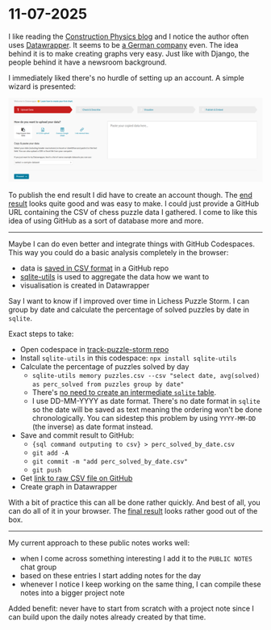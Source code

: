 # 11-07-2025

I like reading the [Construction Physics blog](https://www.construction-physics.com/) and I notice the author often uses [Datawrapper](https://www.datawrapper.de/). It seems to be [a German company](https://www.datawrapper.de/faq#who-is-behind-datawrapper) even.
The idea behind it is to make creating graphs very easy.
Just like with Django, the people behind it have a newsroom background.

I immediately liked there's no hurdle of setting up an account.
A simple wizard is presented:

![](./wizard-datawrapper.png)

To publish the end result I did have to create an account though.
The [end result](https://www.datawrapper.de/_/mZ7ba/) looks quite good and was easy to make. I could just provide a GitHub URL containing the CSV of chess puzzle data I gathered. I come to like this idea of using GitHub as a sort of database more and more.

---

Maybe I can do even better and integrate things with GitHub Codespaces.
This way you could do a basic analysis completely in the browser:

- data is [saved in CSV format](https://github.com/IsaacVerm/track-puzzle-storm/blob/main/puzzles.csv) in a GitHub repo
- [sqlite-utils](https://sqlite-utils.datasette.io/en/stable/) is used to aggregate the data how we want to
- visualisation is created in Datawrapper

Say I want to know if I improved over time in Lichess Puzzle Storm.
I can group by date and calculate the percentage of solved puzzles by date in `sqlite`.

Exact steps to take:

- Open codespace in [track-puzzle-storm repo](https://github.com/IsaacVerm/track-puzzle-storm)
- Install `sqlite-utils` in this codespace: `npx install sqlite-utils`
- Calculate the percentage of puzzles solved by day
    - `sqlite-utils memory puzzles.csv --csv "select date, avg(solved) as perc_solved from puzzles group by date"`
    - There's [no need to create an intermediate `sqlite` table](https://sqlite-utils.datasette.io/en/stable/cli.html#running-queries-directly-against-csv-or-json).
    - I use DD-MM-YYYY as date format. There's no date format in `sqlite` so the date will be saved as text meaning the ordering won't be done chronologically. You can sidestep this problem by using `YYYY-MM-DD` (the inverse) as date format instead.
- Save and commit result to GitHub:
    - `{sql command outputing to csv} > perc_solved_by_date.csv`
    - `git add -A`
    - `git commit -m "add perc_solved_by_date.csv"`
    - `git push`
- Get [link to raw CSV file on GitHub](https://raw.githubusercontent.com/IsaacVerm/track-puzzle-storm/refs/heads/main/perc_solved_by_date.csv)
- Create graph in Datawrapper

With a bit of practice this can all be done rather quickly.
And best of all, you can do all of it in your browser.
The [final result](https://www.datawrapper.de/_/PdD9C/) looks rather good out of the box.

---

My current approach to these public notes works well:

- when I come across something interesting I add it to the `PUBLIC NOTES` chat group
- based on these entries I start adding notes for the day
- whenever I notice I keep working on the same thing, I can compile these notes into a bigger project note

Added benefit: never have to start from scratch with a project note since I can build upon the daily notes already created by that time.
